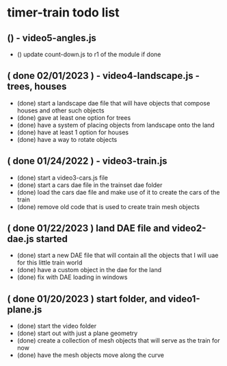 # timer-train todo list


## () - video5-angles.js
* () update count-down.js to r1 of the module if done

## ( done 02/01/2023 ) - video4-landscape.js - trees, houses
* (done) start a landscape dae file that will have objects that compose houses and other such objects
* (done) gave at least one option for trees
* (done) have a system of placing objects from landscape onto the land
* (done) have at least 1 option for houses
* (done) have a way to rotate objects

## ( done 01/24/2022 ) - video3-train.js
* (done) start a video3-cars.js file
* (done) start a cars dae file in the trainset dae folder
* (done) load the cars dae file and make use of it to create the cars of the train
* (done) remove old code that is used to create train mesh objects

## ( done 01/22/2023 ) land DAE file and video2-dae.js started
* (done) start a new DAE file that will contain all the objects that I will uae for this little train world
* (done) have a custom object in the dae for the land
* (done) fix with DAE loading in windows

## ( done 01/20/2023 ) start folder, and video1-plane.js
* (done) start the video folder
* (done) start out with just a plane geometry
* (done) create a collection of mesh objects that will serve as the train for now
* (done) have the mesh objects move along the curve
